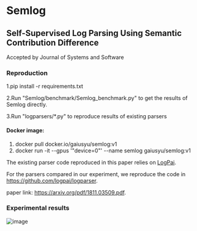 # Semlog
## Self-Supervised Log Parsing Using Semantic Contribution Difference

Accepted by Journal of Systems and Software

### Reproduction


1.pip install -r requirements.txt

2.Run "Semlog/benchmark/Semlog_benchmark.py" to get the results of Semlog directly.

3.Run "logparsers/*.py" to reproduce results of existing parsers

#### Docker image:
1. docker pull docker.io/gaiusyu/semlog:v1
2. docker run -it --gpus '"device=0"' --name semlog gaiusyu/semlog:v1


The existing parser code reproduced in this paper relies on [LogPai](https://github.com/logpai).

For the parsers compared in our experiment, we reproduce the code in https://github.com/logpai/logparser.

paper link: https://arxiv.org/pdf/1811.03509.pdf.

### Experimental results
![image](https://user-images.githubusercontent.com/84389256/183889194-605d2726-b68b-450c-bfc6-522127874195.png)


